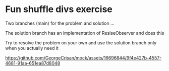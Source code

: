 # Fun shuffle divs exercise

Two branches (main) for the problem and solution ...

The solution branch has an implementation of ResiseObserver and does this

Try to resolve the problem on your own and use the solution branch only when you actually need it

https://github.com/GeorgeCrisan/mock/assets/16696844/9f4e427b-4557-4681-91aa-651ea87d8048

